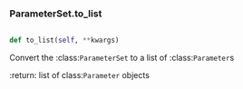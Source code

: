 ### ParameterSet.to_list

```py

def to_list(self, **kwargs)

```



Convert the :class:`ParameterSet` to a list of :class:`Parameter`s

:return: list of class:`Parameter` objects

